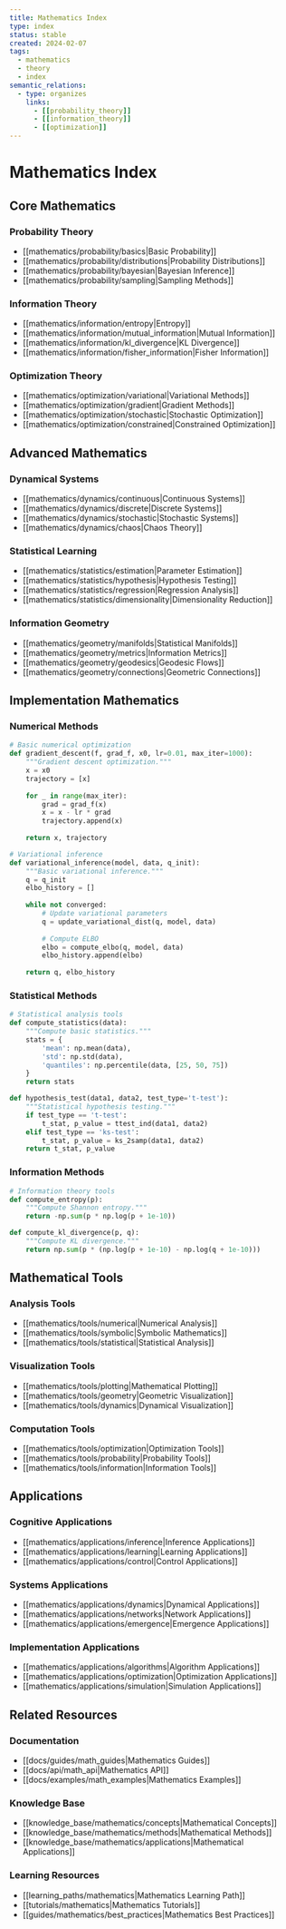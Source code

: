 ```yaml
---
title: Mathematics Index
type: index
status: stable
created: 2024-02-07
tags:
  - mathematics
  - theory
  - index
semantic_relations:
  - type: organizes
    links:
      - [[probability_theory]]
      - [[information_theory]]
      - [[optimization]]
---
```


# Mathematics Index

## Core Mathematics

### Probability Theory
- [[mathematics/probability/basics|Basic Probability]]
- [[mathematics/probability/distributions|Probability Distributions]]
- [[mathematics/probability/bayesian|Bayesian Inference]]
- [[mathematics/probability/sampling|Sampling Methods]]

### Information Theory
- [[mathematics/information/entropy|Entropy]]
- [[mathematics/information/mutual_information|Mutual Information]]
- [[mathematics/information/kl_divergence|KL Divergence]]
- [[mathematics/information/fisher_information|Fisher Information]]

### Optimization Theory
- [[mathematics/optimization/variational|Variational Methods]]
- [[mathematics/optimization/gradient|Gradient Methods]]
- [[mathematics/optimization/stochastic|Stochastic Optimization]]
- [[mathematics/optimization/constrained|Constrained Optimization]]

## Advanced Mathematics

### Dynamical Systems
- [[mathematics/dynamics/continuous|Continuous Systems]]
- [[mathematics/dynamics/discrete|Discrete Systems]]
- [[mathematics/dynamics/stochastic|Stochastic Systems]]
- [[mathematics/dynamics/chaos|Chaos Theory]]

### Statistical Learning
- [[mathematics/statistics/estimation|Parameter Estimation]]
- [[mathematics/statistics/hypothesis|Hypothesis Testing]]
- [[mathematics/statistics/regression|Regression Analysis]]
- [[mathematics/statistics/dimensionality|Dimensionality Reduction]]

### Information Geometry
- [[mathematics/geometry/manifolds|Statistical Manifolds]]
- [[mathematics/geometry/metrics|Information Metrics]]
- [[mathematics/geometry/geodesics|Geodesic Flows]]
- [[mathematics/geometry/connections|Geometric Connections]]

## Implementation Mathematics

### Numerical Methods
```python
# Basic numerical optimization
def gradient_descent(f, grad_f, x0, lr=0.01, max_iter=1000):
    """Gradient descent optimization."""
    x = x0
    trajectory = [x]
    
    for _ in range(max_iter):
        grad = grad_f(x)
        x = x - lr * grad
        trajectory.append(x)
        
    return x, trajectory

# Variational inference
def variational_inference(model, data, q_init):
    """Basic variational inference."""
    q = q_init
    elbo_history = []
    
    while not converged:
        # Update variational parameters
        q = update_variational_dist(q, model, data)
        
        # Compute ELBO
        elbo = compute_elbo(q, model, data)
        elbo_history.append(elbo)
        
    return q, elbo_history
```

### Statistical Methods
```python
# Statistical analysis tools
def compute_statistics(data):
    """Compute basic statistics."""
    stats = {
        'mean': np.mean(data),
        'std': np.std(data),
        'quantiles': np.percentile(data, [25, 50, 75])
    }
    return stats

def hypothesis_test(data1, data2, test_type='t-test'):
    """Statistical hypothesis testing."""
    if test_type == 't-test':
        t_stat, p_value = ttest_ind(data1, data2)
    elif test_type == 'ks-test':
        t_stat, p_value = ks_2samp(data1, data2)
    return t_stat, p_value
```

### Information Methods
```python
# Information theory tools
def compute_entropy(p):
    """Compute Shannon entropy."""
    return -np.sum(p * np.log(p + 1e-10))

def compute_kl_divergence(p, q):
    """Compute KL divergence."""
    return np.sum(p * (np.log(p + 1e-10) - np.log(q + 1e-10)))
```

## Mathematical Tools

### Analysis Tools
- [[mathematics/tools/numerical|Numerical Analysis]]
- [[mathematics/tools/symbolic|Symbolic Mathematics]]
- [[mathematics/tools/statistical|Statistical Analysis]]

### Visualization Tools
- [[mathematics/tools/plotting|Mathematical Plotting]]
- [[mathematics/tools/geometry|Geometric Visualization]]
- [[mathematics/tools/dynamics|Dynamical Visualization]]

### Computation Tools
- [[mathematics/tools/optimization|Optimization Tools]]
- [[mathematics/tools/probability|Probability Tools]]
- [[mathematics/tools/information|Information Tools]]

## Applications

### Cognitive Applications
- [[mathematics/applications/inference|Inference Applications]]
- [[mathematics/applications/learning|Learning Applications]]
- [[mathematics/applications/control|Control Applications]]

### Systems Applications
- [[mathematics/applications/dynamics|Dynamical Applications]]
- [[mathematics/applications/networks|Network Applications]]
- [[mathematics/applications/emergence|Emergence Applications]]

### Implementation Applications
- [[mathematics/applications/algorithms|Algorithm Applications]]
- [[mathematics/applications/optimization|Optimization Applications]]
- [[mathematics/applications/simulation|Simulation Applications]]

## Related Resources

### Documentation
- [[docs/guides/math_guides|Mathematics Guides]]
- [[docs/api/math_api|Mathematics API]]
- [[docs/examples/math_examples|Mathematics Examples]]

### Knowledge Base
- [[knowledge_base/mathematics/concepts|Mathematical Concepts]]
- [[knowledge_base/mathematics/methods|Mathematical Methods]]
- [[knowledge_base/mathematics/applications|Mathematical Applications]]

### Learning Resources
- [[learning_paths/mathematics|Mathematics Learning Path]]
- [[tutorials/mathematics|Mathematics Tutorials]]
- [[guides/mathematics/best_practices|Mathematics Best Practices]] 